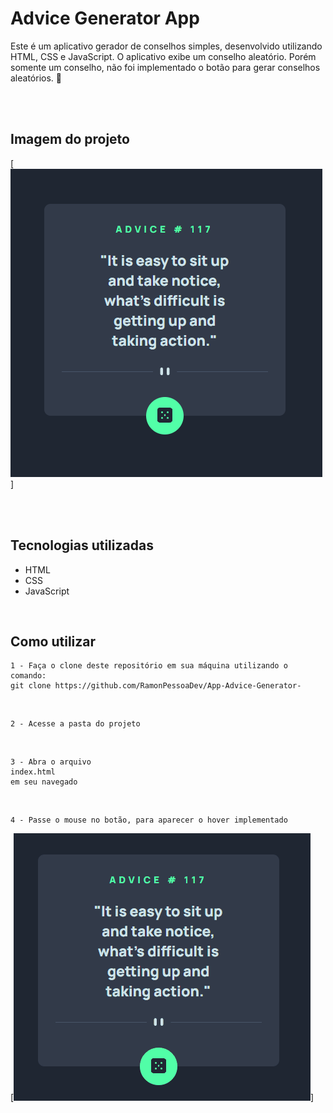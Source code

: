 # Advice Generator App
Este é um aplicativo gerador de conselhos simples, desenvolvido utilizando HTML, CSS e JavaScript. O aplicativo exibe um conselho aleatório. Porém somente um conselho, não foi implementado o botão para gerar conselhos aleatórios. 🚀

<br><br>

## Imagem do projeto
[<img src="./PaginaInicial.PNG" alt="Image da tela inicial">]

<br><br>

## Tecnologias utilizadas
- HTML
- CSS
- JavaScript

<br>

## Como utilizar

```
1 - Faça o clone deste repositório em sua máquina utilizando o comando: 
git clone https://github.com/RamonPessoaDev/App-Advice-Generator-
```

<br>

```
2 - Acesse a pasta do projeto 
```

<br>

```
3 - Abra o arquivo 
index.html
em seu navegado
```

<br>

```
4 - Passe o mouse no botão, para aparecer o hover implementado
```

[<img src="./TelaInicialComHover.gif" alt="Gif do hover do botão">]